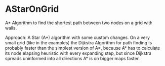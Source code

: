 # AStarOnGrid
A* Algorithm to find the shortest path between two nodes on a grid with walls.

Approach: A Star (A*) algorithm with some custom changes. On a very small grid (like in the examples)
the Dijkstra Algorithm for path finding is probably faster than the simplest version of A*,
because A* has to calculate its node elapsing heuristic with every expanding step,
but since Dijkstra spreads uninformed into all directions A* is on bigger maps faster.
